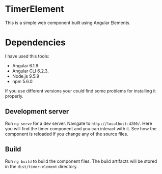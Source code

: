# TimerElement

This is a simple web component built using Angular Elements.

# Dependencies

I have used this tools:

* Angular 6.1.8
* Angular CLI 6.2.3.
* Node.js 9.5.9
* npm 5.6.0

If you use different versions your could find some problems for installing it properly.

## Development server

Run `ng serve` for a dev server. Navigate to `http://localhost:4200/`. 
Here you will find the timer component and you can interact with it.
See how the component is reloaded if you change any of the source files.


## Build

Run `ng build` to build the component files. 
The build artifacts will be stored in the `dist/timer-element` directory.
